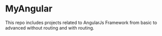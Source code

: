 # MyAngular
This repo includes projects related to AngularJs Framework from basic to advanced without routing and with routing.
